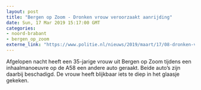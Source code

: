 ```yaml
---
layout: post
title: "Bergen op Zoom - Dronken vrouw veroorzaakt aanrijding"
date: Sun, 17 Mar 2019 15:17:00 GMT
categories: 
- noord-brabant 
- bergen_op_zoom 
externe_link: "https://www.politie.nl/nieuws/2019/maart/17/08-dronken-vrouw-veroorzaakt-aanrijding.html"
---
```


Afgelopen nacht heeft een 35-jarige vrouw uit Bergen op Zoom tijdens een inhaalmanoeuvre op de A58 een andere auto geraakt. Beide auto’s zijn daarbij beschadigd. De vrouw heeft blijkbaar iets te diep in het glaasje gekeken.
